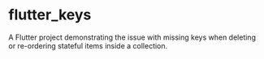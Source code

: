 # flutter_keys

A Flutter project demonstrating the issue with missing keys when deleting or re-ordering stateful items inside a collection.


